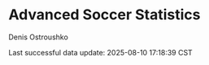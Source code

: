 # Advanced Soccer Statistics
Denis Ostroushko

<!-- gfm -->

Last successful data update: 2025-08-10 17:18:39 CST

